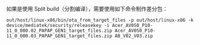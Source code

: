 如果是使用 Split build（分割编译），需要使用如下命令制作差分包：

```shell
out/host/linux-x86/bin/ota_from_target_files -p out/host/linux-x86 -k device/mediatek/security/releasekey -i Acer_AV0S0_P10-11_0_000.02_PAPAP_GEN1_target_files.zip Acer_AV0S0_P10-11_0_000.03_PAPAP_GEN1_target_files.zip AB_V02_V03.zip
```

